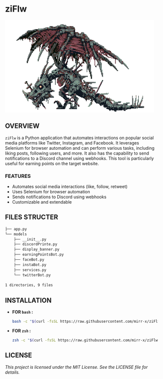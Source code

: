 # ziFlw 

![xx](image/b.gif)


## OVERVIEW

`ziFlw` is a Python application that automates interactions on popular social media platforms like Twitter, Instagram, and Facebook. It leverages Selenium for browser automation and can perform various tasks, including liking posts, following users, and more. It also has the capability to send notifications to a Discord channel using webhooks. This tool is particularly useful for earning points on the target website. 

### FEATURES

- Automates social media interactions (like, follow, retweet)
- Uses Selenium for browser automation
- Sends notifications to Discord using webhooks
- Customizable and extendable

##  FILES STRUCTER
```sh
├── app.py
└── models
    ├── __init__.py
    ├── discordPrinte.py
    ├── display_banner.py
    ├── earningPointsBot.py
    ├── faceBot.py
    ├── instaBot.py
    ├── services.py
    └── twitterBot.py

1 directories, 9 files
```

## INSTALLATION
* **FOR `bash` :**

    ```sh
    bash -c "$(curl -fsSL https://raw.githubusercontent.com/mirr-x/ziFlw/master/bin/install_bash.sh)"
    ```
* **FOR `zsh` :**

    ```sh
    zsh -c "$(curl -fsSL https://raw.githubusercontent.com/mirr-x/ziFlw/master/bin/install_zsh.sh)"
    ```


## LICENSE

*This project is licensed under the MIT License. See the LICENSE file for details.*
